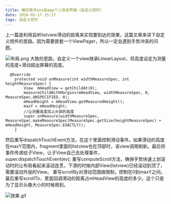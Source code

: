 ```yaml
---
title: 模仿简书ios版app个人信息界面（自定义控件）
date: 2016-05-17 15:17
tags: 自定义控件
---
```

上一篇是利用监听listview滑动的距离来实现要到达的效果，这篇文章来讲下自定义控件的思路。因为需要嵌套一个ViewPager，所以一定会遇到手势冲突的问题。


![布局.png](http://upload-images.jianshu.io/upload_images/1194532-e026a36de43545a4.png?imageMogr2/auto-orient/strip%7CimageView2/2/w/1240)
大致的思路，自定义一个view继承LinearLayout，将高度设定为测量的高度+滑动超出屏幕的高度。
```
  @Override
    protected void onMeasure(int widthMeasureSpec, int heightMeasureSpec) {
        View  mHeadView = getChildAt(0);
        measureChildWithMargins(mHeadView, widthMeasureSpec, 0, MeasureSpec.UNSPECIFIED, 0);
        mHeadHeight = mHeadView.getMeasuredHeight();
        maxY = mHeadHeight;
        //让测量高度加上头部的高度
        super.onMeasure(widthMeasureSpec, MeasureSpec.makeMeasureSpec(MeasureSpec.getSize(heightMeasureSpec) + mHeadHeight, MeasureSpec.EXACTLY));
    }
```
然后重写dispatchTouchEvent方法，在这个里面控制滑动事件。如果滑动的高度在maxY范围内，fragment里面的listview也在顶部时，该view调用刷新。最后将事件传递给子View，让子View自己去处理事件，super.dispatchTouchEvent(ev);
重写computeScroll方法，确保手势快速上划滚动时的让布局看起来滚动连贯，下滑的时候内部View(listview)已经滚动到顶了，需要滚动外层的View。
重写scrollBy对滑动范围做限制，控制在0到maxY之间。
最后重写scrollTo，里面回调滑动的距离占mHeadView的高度的多少。这个只是为了显示头像大小的时候用到。

![效果.gif](http://upload-images.jianshu.io/upload_images/1194532-501584455d44fca4.gif?imageMogr2/auto-orient/strip)